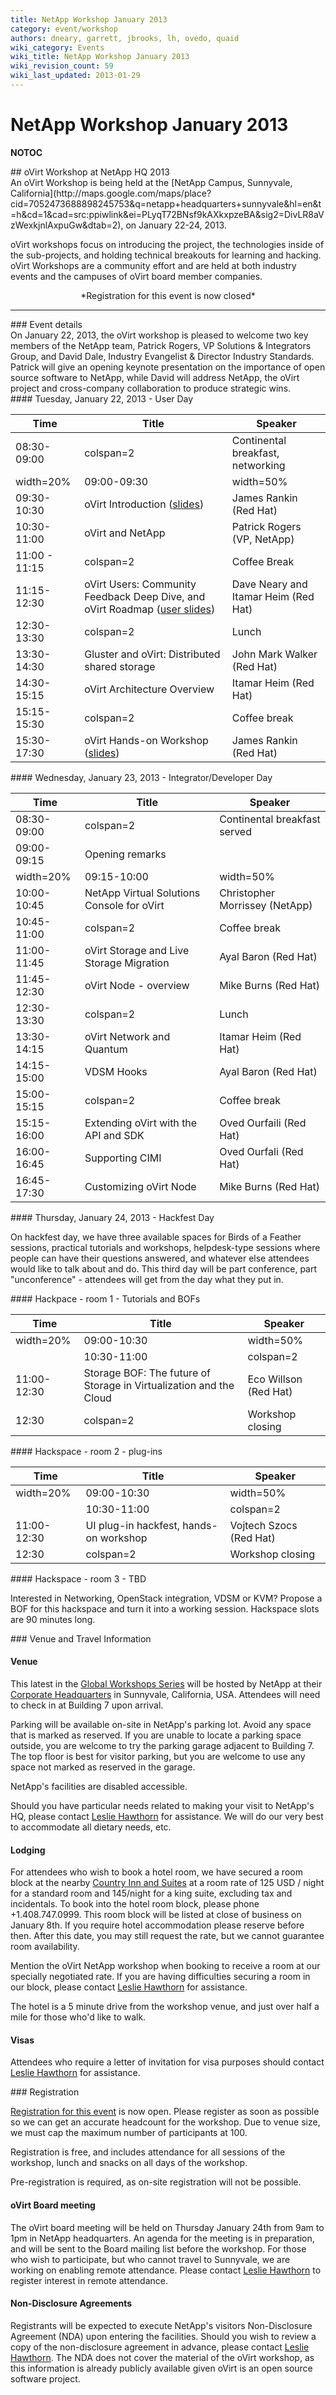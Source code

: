 ```yaml
---
title: NetApp Workshop January 2013
category: event/workshop
authors: dneary, garrett, jbrooks, lh, ovedo, quaid
wiki_category: Events
wiki_title: NetApp Workshop January 2013
wiki_revision_count: 59
wiki_last_updated: 2013-01-29
---
```


# NetApp Workshop January 2013

__NOTOC__

<div class="row">
<div class="offset1 span10">
## oVirt Workshop at NetApp HQ 2013

</div>
<div class="offset1 span7">
An oVirt Workshop is being held at the [NetApp Campus, Sunnyvale, California](http://maps.google.com/maps/place?cid=7052473688898245753&q=netapp+headquarters+sunnyvale&hl=en&t=h&cd=1&cad=src:ppiwlink&ei=PLyqT72BNsf9kAXkxpzeBA&sig2=DivLR8aVzWexkjnlAxpuGw&dtab=2), on January 22-24, 2013.

oVirt workshops focus on introducing the project, the technologies inside of the sub-projects, and holding technical breakouts for learning and hacking. oVirt Workshops are a community effort and are held at both industry events and the campuses of oVirt board member companies.

</div>
<div class="span3"  style="text-align:center">
*Registration for this event is now closed*

</div>
</div>
<hr>
<div class="row">
<div class="span12 pad-sides">
### Event details

</div>
<div class="span12">
On January 22, 2013, the oVirt workshop is pleased to welcome two key members of the NetApp team, Patrick Rogers, VP Solutions & Integrators Group, and David Dale, Industry Evangelist & Director Industry Standards. Patrick will give an opening keynote presentation on the importance of open source software to NetApp, while David will address NetApp, the oVirt project and cross-company collaboration to produce strategic wins.

</div>
<div class="span6 pad-sides">
#### Tuesday, January 22, 2013 - User Day

| Time                   | Title                                                                                                          | Speaker                              |
|------------------------|----------------------------------------------------------------------------------------------------------------|--------------------------------------|
| 08:30-09:00            | colspan=2| Continental breakfast, networking                                                                   |
| width=20%| 09:00-09:30 | width=50% | Opening remarks and keynote                                                                        | width=30% | David Dale (NetApp)      |
| 09:30-10:30            | oVirt Introduction ([slides](Media:OVirt-intro-netapp-jan2013.pdf))                                 | James Rankin (Red Hat)               |
| 10:30-11:00            | oVirt and NetApp                                                                                               | Patrick Rogers (VP, NetApp)          |
| 11:00 - 11:15          | colspan=2| Coffee Break                                                                                        |
| 11:15-12:30            | oVirt Users: Community Feedback Deep Dive, and oVirt Roadmap ([user slides](Media:Ovirt-users.pdf)) | Dave Neary and Itamar Heim (Red Hat) |
| 12:30-13:30            | colspan=2| Lunch                                                                                               |
| 13:30-14:30            | Gluster and oVirt: Distributed shared storage                                                                  | John Mark Walker (Red Hat)           |
| 14:30-15:15            | oVirt Architecture Overview                                                                                    | Itamar Heim (Red Hat)                |
| 15:15-15:30            | colspan=2| Coffee break                                                                                        |
| 15:30-17:30            | oVirt Hands-on Workshop ([slides](Media:OVirtPlayLab-netapp-jan2013.pdf))                           | James Rankin (Red Hat)               |

</div>
<div class="span6 pad-sides">
#### Wednesday, January 23, 2013 - Integrator/Developer Day

| Time                   | Title                                      | Speaker                            |
|------------------------|--------------------------------------------|------------------------------------|
| 08:30-09:00            | colspan=2| Continental breakfast served    |
| 09:00-09:15            | Opening remarks                            |                                    |
| width=20%| 09:15-10:00 | width=50% | Introduction to UI plug-ins    | width=30% | Oved Ourfali (Red Hat) |
| 10:00-10:45            | NetApp Virtual Solutions Console for oVirt | Christopher Morrissey (NetApp)     |
| 10:45-11:00            | colspan=2| Coffee break                    |
| 11:00-11:45            | oVirt Storage and Live Storage Migration   | Ayal Baron (Red Hat)               |
| 11:45-12:30            | oVirt Node - overview                      | Mike Burns (Red Hat)               |
| 12:30-13:30            | colspan=2| Lunch                           |
| 13:30-14:15            | oVirt Network and Quantum                  | Itamar Heim (Red Hat)              |
| 14:15-15:00            | VDSM Hooks                                 | Ayal Baron (Red Hat)               |
| 15:00-15:15            | colspan=2| Coffee break                    |
| 15:15-16:00            | Extending oVirt with the API and SDK       | Oved Ourfaili (Red Hat)            |
| 16:00-16:45            | Supporting CIMI                            | Oved Ourfali (Red Hat)             |
| 16:45-17:30            | Customizing oVirt Node                     | Mike Burns (Red Hat)               |

</div>
<div class="row">
<div class="span12 pad-sides">
#### Thursday, January 24, 2013 - Hackfest Day

On hackfest day, we have three available spaces for Birds of a Feather sessions, practical tutorials and workshops, helpdesk-type sessions where people can have their questions answered, and whatever else attendees would like to talk about and do. This third day will be part conference, part "unconference" - attendees will get from the day what they put in.

</div>
</div>
<div class="row">
<div class="span6 pad-sides">
#### Hackpace - room 1 - Tutorials and BOFs

| Time                   | Title                                                              | Speaker                          |
|------------------------|--------------------------------------------------------------------|----------------------------------|
| width=20%| 09:00-10:30 | width=50%| oVirt debugging and troubleshooting                     | width=30% | Haim Ateya (Red Hat) |
| | 10:30-11:00          | colspan=2| Coffee break                                            |
| 11:00-12:30            | Storage BOF: The future of Storage in Virtualization and the Cloud | Eco Willson (Red Hat)            |
| 12:30                  | colspan=2 | Workshop closing                                       |

</div>
<div class="span6 pad-sides">
#### Hackspace - room 2 - plug-ins

| Time                   | Title                                  | Speaker                            |
|------------------------|----------------------------------------|------------------------------------|
| width=20%| 09:00-10:30 | width=50%| BOF: oVirt UI plug-ins      | width=30% | Oved Ourfali (Red Hat) |
| | 10:30-11:00          | colspan=2| Coffee break                |
| 11:00-12:30            | UI plug-in hackfest, hands-on workshop | Vojtech Szocs (Red Hat)            |
| 12:30                  | colspan=2 | Workshop closing           |

</div>
<div class="span6 pad-sides">
#### Hackspace - room 3 - TBD

Interested in Networking, OpenStack integration, VDSM or KVM? Propose a BOF for this hackspace and turn it into a working session. Hackspace slots are 90 minutes long.

</div>
</div>
<div class="row">
<div class="span6 pad-sides">
### Venue and Travel Information

#### Venue

This latest in the [Global Workshops Series](OVirt_Global_Workshops) will be hosted by NetApp at their [Corporate Headquarters](http://goo.gl/maps/KK7y8) in Sunnyvale, California, USA. Attendees will need to check in at Building 7 upon arrival.

Parking will be available on-site in NetApp's parking lot. Avoid any space that is marked as reserved. If you are unable to locate a parking space outside, you are welcome to try the parking garage adjacent to Building 7. The top floor is best for visitor parking, but you are welcome to use any space not marked as reserved in the garage.

NetApp's facilities are disabled accessible.

Should you have particular needs related to making your visit to NetApp's HQ, please contact [ Leslie Hawthorn](User:Lh) for assistance. We will do our very best to accommodate all dietary needs, etc.

#### Lodging

For attendees who wish to book a hotel room, we have secured a room block at the nearby [Country Inn and Suites](http://goo.gl/maps/csHQT) at a room rate of 125 USD / night for a standard room and 145/night for a king suite, excluding tax and incidentals. To book into the hotel room block, please phone +1.408.747.0999. This room block will be listed at close of business on January 8th. If you require hotel accommodation please reserve before then. After this date, you may still request the rate, but we cannot guarantee room availability.

Mention the oVirt NetApp workshop when booking to receive a room at our specially negotiated rate. If you are having difficulties securing a room in our block, please contact [ Leslie Hawthorn](User:Lh) for assistance.

The hotel is a 5 minute drive from the workshop venue, and just over half a mile for those who'd like to walk.

#### Visas

Attendees who require a letter of invitation for visa purposes should contact [Leslie Hawthorn](http://wiki.ovirt.org/User:Lh) for assistance.

</div>
<div class="span6 pad-sides">
### Registration

[Registration for this event](http://ovirtnetapp2013.eventbrite.com) is now open. Please register as soon as possible so we can get an accurate headcount for the workshop. Due to venue size, we must cap the maximum number of participants at 100.

Registration is free, and includes attendance for all sessions of the workshop, lunch and snacks on all days of the workshop.

Pre-registration is required, as on-site registration will not be possible.

#### oVirt Board meeting

The oVirt board meeting will be held on Thursday January 24th from 9am to 1pm in NetApp headquarters. An agenda for the meeting is in preparation, and will be sent to the Board mailing list before the workshop. For those who wish to participate, but who cannot travel to Sunnyvale, we are working on enabling remote attendance. Please contact [ Leslie Hawthorn](User:Lh) to register interest in remote attendance.

#### Non-Disclosure Agreements

Registrants will be expected to execute NetApp's visitors Non-Disclosure Agreement (NDA) upon entering the facilities. Should you wish to review a copy of the non-disclosure agreement in advance, please contact [ Leslie Hawthorn](User:Lh). The NDA does not cover the material of the oVirt workshop, as this information is already publicly available given oVirt is an open source software project.

</div>
</div>
<Category:Events>
